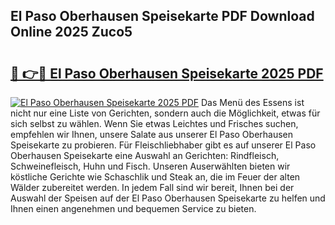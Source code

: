 ## El Paso Oberhausen Speisekarte PDF Download Online 2025 Zuco5

# <h2><a href="http://gc5lfz.nevu.top/?p=El+Paso+Oberhausen+Speisekarte">🔗 👉🔴 El Paso Oberhausen Speisekarte 2025 PDF</a></h2>

[![El Paso Oberhausen Speisekarte 2025 PDF](https://i.imgur.com/dBaPXMq.png)](http://gc5lfz.nevu.top/?p=El+Paso+Oberhausen+Speisekarte)
Das Menü des Essens ist nicht nur eine Liste von Gerichten, sondern auch die Möglichkeit, etwas für sich selbst zu wählen. Wenn Sie etwas Leichtes und Frisches suchen, empfehlen wir Ihnen, unsere Salate aus unserer El Paso Oberhausen Speisekarte zu probieren. Für Fleischliebhaber gibt es auf unserer El Paso Oberhausen Speisekarte eine Auswahl an Gerichten: Rindfleisch, Schweinefleisch, Huhn und Fisch. Unseren Auserwählten bieten wir köstliche Gerichte wie Schaschlik und Steak an, die im Feuer der alten Wälder zubereitet werden. In jedem Fall sind wir bereit, Ihnen bei der Auswahl der Speisen auf der El Paso Oberhausen Speisekarte zu helfen und Ihnen einen angenehmen und bequemen Service zu bieten.
